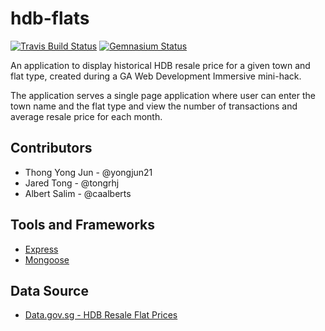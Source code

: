 # hdb-flats

[![Travis Build Status](https://img.shields.io/travis/caalberts/hdb-flats.svg?style=flat-square)](https://travis-ci.org/caalberts/hdb-flats)
[![Gemnasium Status](https://img.shields.io/gemnasium/caalberts/hdb-flats.svg?style=flat-square)](https://gemnasium.com/caalberts/hdb-flats)

An application to display historical HDB resale price for a given town and flat type, created during a GA Web Development Immersive mini-hack.

The application serves a single page application where user can enter the town name and the flat type and view the number of transactions and average resale price for each month.

## Contributors
- Thong Yong Jun - @yongjun21
- Jared Tong - @tongrhj
- Albert Salim - @caalberts

## Tools and Frameworks
- [Express](http://expressjs.com/en/index.html)
- [Mongoose](http://mongoosejs.com/)

## Data Source
- [Data.gov.sg - HDB Resale Flat Prices](https://data.gov.sg/dataset/resale-flat-pricesÂ)
